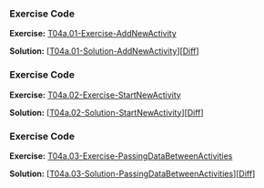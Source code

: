 


### Exercise Code
**Exercise:** [T04a.01-Exercise-AddNewActivity](https://github.com/udacity/ud851-Exercises/tree/student/Lesson04a-Starting-New-Activities/T04a.01-Exercise-AddNewActivity)



**Solution:** [[T04a.01-Solution-AddNewActivity](https://github.com/udacity/ud851-Exercises/tree/student/Lesson04a-Starting-New-Activities/T04a.01-Solution-AddNewActivity)][[Diff](https://github.com/udacity/ud851-Exercises/compare/T04a.01-Exercise-AddNewActivity...T04a.01-Solution-AddNewActivity)]



### Exercise Code
**Exercise:** [T04a.02-Exercise-StartNewActivity](https://github.com/udacity/ud851-Exercises/tree/student/Lesson04a-Starting-New-Activities/T04a.02-Exercise-StartNewActivity)



**Solution:** [[T04a.02-Solution-StartNewActivity](https://github.com/udacity/ud851-Exercises/tree/student/Lesson04a-Starting-New-Activities/T04a.02-Solution-StartNewActivity)][[Diff](https://github.com/udacity/ud851-Exercises/compare/T04a.02-Exercise-StartNewActivity...T04a.02-Solution-StartNewActivity)]



### Exercise Code
**Exercise:** [T04a.03-Exercise-PassingDataBetweenActivities](https://github.com/udacity/ud851-Exercises/tree/student/Lesson04a-Starting-New-Activities/T04a.03-Exercise-PassingDataBetweenActivities)



**Solution:** [[T04a.03-Solution-PassingDataBetweenActivities](https://github.com/udacity/ud851-Exercises/tree/student/Lesson04a-Starting-New-Activities/T04a.03-Solution-PassingDataBetweenActivities)][[Diff](https://github.com/udacity/ud851-Exercises/compare/T04a.03-Exercise-PassingDataBetweenActivities...T04a.03-Solution-PassingDataBetweenActivities)]

